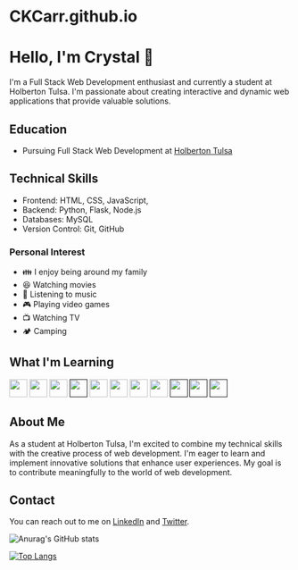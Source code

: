 # CKCarr.github.io

# Hello, I'm Crystal 👋

I'm a Full Stack Web Development enthusiast and currently a student at Holberton Tulsa. I'm passionate about creating interactive and dynamic web applications that provide valuable solutions.

## Education

- Pursuing Full Stack Web Development at [Holberton Tulsa](link-to-school)

<!--
- [Additional relevant courses or certifications]
-->

## Technical Skills

- Frontend: HTML, CSS, JavaScript,
- Backend: Python, Flask, Node.js
- Databases: MySQL
- Version Control: Git, GitHub


### Personal Interest

- :family: I enjoy being around my family
- :laughing: Watching movies
- :musical_note: Listening to music
- :video_game: Playing video games
- :tv: Watching TV
- :camping: Camping

## What I'm Learning
[<img src="https://raw.githubusercontent.com/CKCarr/skill-icons/main/icons/CSS.svg" width="32px" height="32px" />](https://developer.mozilla.org/en-US/docs/Learn/CSS/First_steps/What_is_CSS)
[<img src="https://raw.githubusercontent.com/CKCarr/skill-icons/main/icons/HTML.svg" width="32px" height="32px" />](https://developer.mozilla.org/en-US/docs/Learn/Getting_started_with_the_web/HTML_basics)
[<img src="https://raw.githubusercontent.com/CKCarr/skill-icons/main/icons/JavaScript.svg" width="32px" height="32px" />](https://developer.mozilla.org/en-US/docs/Learn/JavaScript/First_steps/What_is_JavaScript)
[<img src="https://raw.githubusercontent.com/CKCarr/skill-icons/main/icons/Flask-Light.svg" width="32px" height="32px" />]()
[<img src="https://raw.githubusercontent.com/CKCarr/skill-icons/main/icons/JQuery.svg" width="32px" height="32px" />](https://en.wikipedia.org/wiki/JQuery)
[<img src="https://raw.githubusercontent.com/CKCarr/skill-icons/main/icons/React-Dark.svg" width="32px" height="32px"/>](https://en.wikipedia.org/wiki/React_(software))
[<img src="https://raw.githubusercontent.com/CKCarr/skill-icons/main/icons/MySQL-Light.svg" width="32px" height="32px"/>](https://dev.mysql.com/doc/refman/8.0/en/tutorial.html)
[<img src="https://raw.githubusercontent.com/CKCarr/skill-icons/main/icons/Python-Dark.svg" width="32px" height="32px"/>](https://www.python.org/)
[<img src="https://raw.githubusercontent.com/CKCarr/skill-icons/main/icons/Postman.svg" width="32px" height="32px"/>]()
[<img src="https://raw.githubusercontent.com/CKCarr/skill-icons/main/icons/Github-Dark.svg" width="32px" height="32px"/>]()
[<img src="https://raw.githubusercontent.com/CKCarr/skill-icons/main/icons/Docker.svg" width="32px" height="32px"/>]()

<!--
[<img src="https://raw.githubusercontent.com/CKCarr/skill-icons/main/icons/" width="32px" height="32px"/>]()
-->
## About Me

As a student at Holberton Tulsa, I'm excited to combine my technical skills with the creative process of web development. I'm eager to learn and implement innovative solutions that enhance user experiences. My goal is to contribute meaningfully to the world of web development.

<!--
- [Any other relevant skills]

## Projects

### Project 1: [Project Name](link-to-repo)

Description: A full-stack web application that [brief description of its purpose].
Tech Stack: React, Node.js, MongoDB

### Project 2: [Project Name](link-to-repo)

Description: Built a [brief description of the project].
Tech Stack: HTML, CSS, JavaScript

## Contributions

- Collaborated on [Open Source Project](link-to-repo) - Assisted in improving user interface and resolving bugs.
-->

## Contact

You can reach out to me on [LinkedIn](link-to-linkedin) and [Twitter](link-to-twitter).

![Anurag's GitHub stats](https://github-readme-stats.vercel.app/api?username=CKCarr&show_icons=true&theme=nightowl)

[![Top Langs](https://github-readme-stats.vercel.app/api/top-langs/?username=CKCarr&layout=compact&theme=gotham)](https://github.com/CKCarr/github-readme-stats)

<!--
**CKCarr/CKCarr** is a ✨ _special_ ✨ repository because its `README.md` (this file) appears on your GitHub profile.

Here are some ideas to get you started:

- 🔭 I’m currently working on ...
- 🌱 I’m currently learning ...
- 👯 I’m looking to collaborate on ...
- 🤔 I’m looking for help with ...
- 💬 Ask me about ...
- 📫 How to reach me: ...
- 😄 Pronouns: ...
- ⚡ Fun fact: ...
-->
